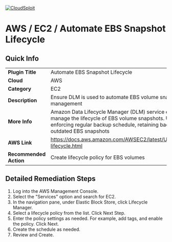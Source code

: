 [![CloudSploit](https://cloudsploit.com/img/logo-new-big-text-100.png "CloudSploit")](https://cloudsploit.com)

# AWS / EC2 / Automate EBS Snapshot Lifecycle

## Quick Info

| | |
|-|-|
| **Plugin Title** | Automate EBS Snapshot Lifecycle |
| **Cloud** | AWS |
| **Category** | EC2 |
| **Description** | Ensure DLM is used to automate EBS volume snapshots management |
| **More Info** | Amazon Data Lifecycle Manager (DLM) service enables you to manage the lifecycle of EBS volume snapshots. Using DLM helps in enforcing regular backup schedule, retaining backups, deleting outdated EBS snapshots |
| **AWS Link** | https://docs.aws.amazon.com/AWSEC2/latest/UserGuide/snapshot-lifecycle.html |
| **Recommended Action** | Create lifecycle policy for EBS volumes |

## Detailed Remediation Steps
1. Log into the AWS Management Console. </br>
2. Select the "Services" option and search for EC2. </br> 
3. In the navigation pane, under Elastic Block Store, click Lifecycle Manager. </br>
4. Select a lifecycle policy from the list. Click Next Step. </br>
5. Enter the policy settings as needed. For example, add tags, and enable the policy. Click Next. </br>
6. Create the schedule as needed. </br>
7. Review and Create. </br>